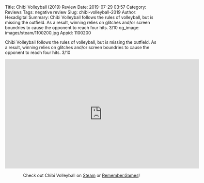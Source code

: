 Title: Chibi Volleyball (2019) Review
Date: 2019-07-29 03:57
Category: Reviews
Tags: negative review
Slug: chibi-volleyball-2019
Author: Hexadigital
Summary: Chibi Volleyball follows the rules of volleyball, but is missing the outfield. As a result, winning relies on glitches and/or screen boundries to cause the opponent to reach four hits. 3/10
og_image: images/steam/1100200.jpg
Appid: 1100200

Chibi Volleyball follows the rules of volleyball, but is missing the outfield. As a result, winning relies on glitches and/or screen boundries to cause the opponent to reach four hits. 3/10

<center><iframe src="https://www.youtube.com/embed/A7PUFbJ6ZTA?feature=oembed" allow="accelerometer; autoplay; encrypted-media; gyroscope; picture-in-picture" width="640" height="360" frameborder="0"></iframe>

Check out Chibi Volleyball on [Steam](https://store.steampowered.com/app/1100200/?curator_clanid=34633900) or [Remember.Games](https://remember.games/game/144/)!</center>
